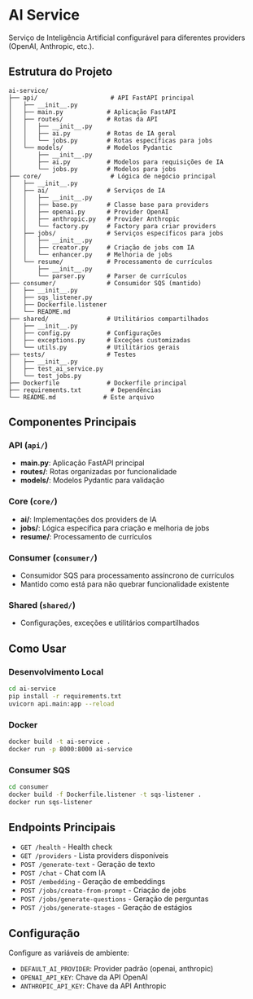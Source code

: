 # AI Service

Serviço de Inteligência Artificial configurável para diferentes providers (OpenAI, Anthropic, etc.).

## Estrutura do Projeto

```
ai-service/
├── api/                    # API FastAPI principal
│   ├── __init__.py
│   ├── main.py            # Aplicação FastAPI
│   ├── routes/            # Rotas da API
│   │   ├── __init__.py
│   │   ├── ai.py          # Rotas de IA geral
│   │   └── jobs.py        # Rotas específicas para jobs
│   └── models/            # Modelos Pydantic
│       ├── __init__.py
│       ├── ai.py          # Modelos para requisições de IA
│       └── jobs.py        # Modelos para jobs
├── core/                   # Lógica de negócio principal
│   ├── __init__.py
│   ├── ai/                # Serviços de IA
│   │   ├── __init__.py
│   │   ├── base.py        # Classe base para providers
│   │   ├── openai.py      # Provider OpenAI
│   │   ├── anthropic.py   # Provider Anthropic
│   │   └── factory.py     # Factory para criar providers
│   ├── jobs/              # Serviços específicos para jobs
│   │   ├── __init__.py
│   │   ├── creator.py     # Criação de jobs com IA
│   │   └── enhancer.py    # Melhoria de jobs
│   └── resume/            # Processamento de currículos
│       ├── __init__.py
│       └── parser.py      # Parser de currículos
├── consumer/              # Consumidor SQS (mantido)
│   ├── __init__.py
│   ├── sqs_listener.py
│   ├── Dockerfile.listener
│   └── README.md
├── shared/                # Utilitários compartilhados
│   ├── __init__.py
│   ├── config.py          # Configurações
│   ├── exceptions.py      # Exceções customizadas
│   └── utils.py           # Utilitários gerais
├── tests/                 # Testes
│   ├── __init__.py
│   ├── test_ai_service.py
│   └── test_jobs.py
├── Dockerfile             # Dockerfile principal
├── requirements.txt        # Dependências
└── README.md             # Este arquivo
```

## Componentes Principais

### API (`api/`)
- **main.py**: Aplicação FastAPI principal
- **routes/**: Rotas organizadas por funcionalidade
- **models/**: Modelos Pydantic para validação

### Core (`core/`)
- **ai/**: Implementações dos providers de IA
- **jobs/**: Lógica específica para criação e melhoria de jobs
- **resume/**: Processamento de currículos

### Consumer (`consumer/`)
- Consumidor SQS para processamento assíncrono de currículos
- Mantido como está para não quebrar funcionalidade existente

### Shared (`shared/`)
- Configurações, exceções e utilitários compartilhados

## Como Usar

### Desenvolvimento Local
```bash
cd ai-service
pip install -r requirements.txt
uvicorn api.main:app --reload
```

### Docker
```bash
docker build -t ai-service .
docker run -p 8000:8000 ai-service
```

### Consumer SQS
```bash
cd consumer
docker build -f Dockerfile.listener -t sqs-listener .
docker run sqs-listener
```

## Endpoints Principais

- `GET /health` - Health check
- `GET /providers` - Lista providers disponíveis
- `POST /generate-text` - Geração de texto
- `POST /chat` - Chat com IA
- `POST /embedding` - Geração de embeddings
- `POST /jobs/create-from-prompt` - Criação de jobs
- `POST /jobs/generate-questions` - Geração de perguntas
- `POST /jobs/generate-stages` - Geração de estágios

## Configuração

Configure as variáveis de ambiente:
- `DEFAULT_AI_PROVIDER`: Provider padrão (openai, anthropic)
- `OPENAI_API_KEY`: Chave da API OpenAI
- `ANTHROPIC_API_KEY`: Chave da API Anthropic
